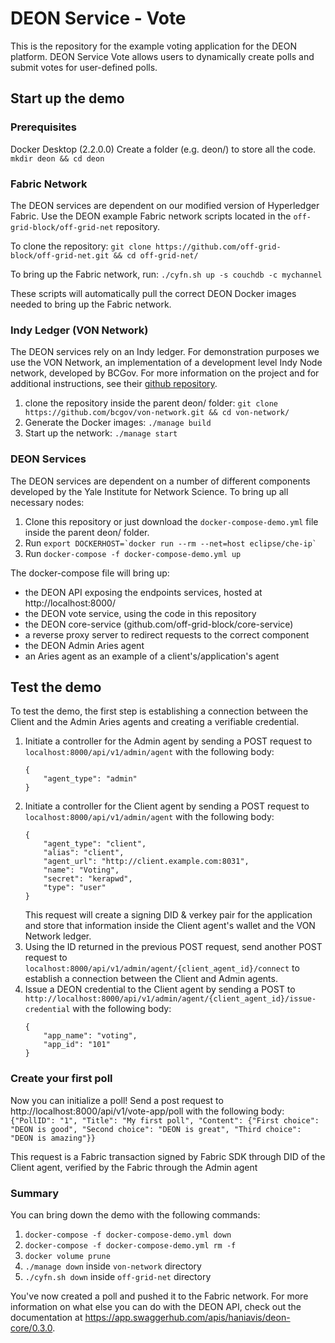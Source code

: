 
# DEON Service - Vote
This is the repository for the example voting application for the DEON platform. DEON Service Vote allows users to dynamically create polls and submit votes for user-defined polls.

## Start up the demo

### Prerequisites

Docker Desktop (2.2.0.0)
Create a folder (e.g. deon/) to store all the code.
```mkdir deon && cd deon```

### Fabric Network
The DEON services are dependent on our modified version of Hyperledger Fabric. Use the DEON example Fabric network scripts located in the ```off-grid-block/off-grid-net``` repository. 

To clone the repository:
```git clone https://github.com/off-grid-block/off-grid-net.git && cd off-grid-net/```

To bring up the Fabric network, run:
```./cyfn.sh up -s couchdb -c mychannel```

These scripts will automatically pull the correct DEON Docker images needed to bring up the Fabric network. 

### Indy Ledger (VON Network)
The DEON services rely on an Indy ledger. For demonstration purposes we use the VON Network, an implementation of a development level Indy Node network, developed by BCGov. For more information on the project and for additional instructions, see their [github repository](https://github.com/bcgov/von-network).

1. clone the repository inside the parent deon/ folder: ```git clone https://github.com/bcgov/von-network.git && cd von-network/```
2. Generate the Docker images: ```./manage build```
3. Start up the network: ```./manage start```

### DEON Services
The DEON services are dependent on a number of different components developed by the Yale Institute for Network Science. To bring up all necessary nodes:
1. Clone this repository or just download the ```docker-compose-demo.yml``` file inside the parent deon/ folder.
2. Run ```export DOCKERHOST=`docker run --rm --net=host eclipse/che-ip` ```
3. Run ```docker-compose -f docker-compose-demo.yml up```

The docker-compose file will bring up:
 - the DEON API exposing the endpoints services, hosted at http://localhost:8000/
-  the DEON vote service, using the code in this repository
 - the DEON core-service (github.com/off-grid-block/core-service)
 - a reverse proxy server to redirect requests to the correct component
 - the DEON Admin Aries agent
 - an Aries agent as an example of a client's/application's agent

## Test the demo

To test the demo, the first step is establishing a connection between the Client and the Admin Aries agents and creating a verifiable credential.
1. Initiate a controller for the Admin agent by sending a POST request to `localhost:8000/api/v1/admin/agent` with the following body:
    ```
    {
        "agent_type": "admin"
    }
    ```
2. Initiate a controller for the Client agent by sending a POST request to `localhost:8000/api/v1/admin/agent` with the following body:
    ```
    {
        "agent_type": "client",
        "alias": "client",
        "agent_url": "http://client.example.com:8031",
        "name": "Voting",
        "secret": "kerapwd",
        "type": "user"
    }
    ```
    This request will create a signing DID & verkey pair for the application and store that information inside the Client agent's wallet and the VON Network ledger.
3. Using the ID returned in the previous POST request, send another POST request to `localhost:8000/api/v1/admin/agent/{client_agent_id}/connect` to establish a connection between the Client and Admin agents.
4. Issue a DEON credential to the Client agent by sending a POST to `http://localhost:8000/api/v1/admin/agent/{client_agent_id}/issue-credential` with the following body:
    ```
    {
        "app_name": "voting",
        "app_id": "101"
    }
    ```

### Create your first poll
Now you can initialize a poll! Send a post request to http://localhost:8000/api/v1/vote-app/poll with the following body: `{"PollID": "1", "Title": "My first poll", "Content": {"First choice": "DEON is good", "Second choice": "DEON is great", "Third choice": "DEON is amazing"}}`

This request is a Fabric transaction signed by Fabric SDK through DID of the Client agent, verified by the Fabric through the Admin agent

### Summary

You can bring down the demo with the following commands:
1. ```docker-compose -f docker-compose-demo.yml down```
2. ```docker-compose -f docker-compose-demo.yml rm -f```
3. ```docker volume prune```
4. ```./manage down``` inside ```von-network``` directory
5. ```./cyfn.sh down``` inside ```off-grid-net``` directory

You've now created a poll and pushed it to the Fabric network. For more information on what else you can do with the DEON API, check out the documentation at https://app.swaggerhub.com/apis/haniavis/deon-core/0.3.0.
